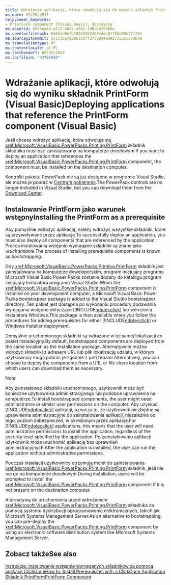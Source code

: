 ```yaml
---
title: Wdrażanie aplikacji, które odwołują się do wyniku składnik PrintForm (Visual Basic)
ms.date: 07/20/2015
helpviewer_keywords:
- PrintForm component [Visual Basic], deploying
ms.assetid: b595ea44-a712-4625-a761-190c64f59bbe
ms.openlocfilehash: 6384ad6e3bf0520362267eddc8f7bbb05b37f283
ms.sourcegitcommit: 3c1c3ba79895335ff3737934e39372555ca7d6d0
ms.translationtype: MT
ms.contentlocale: pl-PL
ms.lasthandoff: 09/05/2018
ms.locfileid: "43787650"
---
```

# <a name="deploying-applications-that-reference-the-printform-component-visual-basic"></a><span data-ttu-id="be917-102">Wdrażanie aplikacji, które odwołują się do wyniku składnik PrintForm (Visual Basic)</span><span class="sxs-lookup"><span data-stu-id="be917-102">Deploying applications that reference the PrintForm component (Visual Basic)</span></span>
<span data-ttu-id="be917-103">Jeśli chcesz wdrożyć aplikację, która odwołuje się <xref:Microsoft.VisualBasic.PowerPacks.Printing.PrintForm> składnik składnika musi być zainstalowany na komputerze docelowym.</span><span class="sxs-lookup"><span data-stu-id="be917-103">If you want to deploy an application that references the <xref:Microsoft.VisualBasic.PowerPacks.Printing.PrintForm> component, the component must be installed on the destination computer.</span></span>  
  
 <span data-ttu-id="be917-104">Kontrolki pakietu PowerPack nie są już dostępne w programie Visual Studio, ale można je pobrać w [Centrum pobierania](https://www.microsoft.com/en-us/download/details.aspx?id=25169).</span><span class="sxs-lookup"><span data-stu-id="be917-104">The PowerPack controls are no longer included in Visual Studio, but you can download them from the [Download Center](https://www.microsoft.com/en-us/download/details.aspx?id=25169).</span></span>  
  
## <a name="installing-the-printform-as-a-prerequisite"></a><span data-ttu-id="be917-105">Instalowanie PrintForm jako warunek wstępny</span><span class="sxs-lookup"><span data-stu-id="be917-105">Installing the PrintForm as a prerequisite</span></span>  
 <span data-ttu-id="be917-106">Aby pomyślnie wdrożyć aplikację, należy wdrożyć wszystkie składniki, które są przywoływane przez aplikację.</span><span class="sxs-lookup"><span data-stu-id="be917-106">To successfully deploy an application, you must also deploy all components that are referenced by the application.</span></span> <span data-ttu-id="be917-107">Proces instalowania wstępnie wymagane składniki są znane jako *uruchamianie*.</span><span class="sxs-lookup"><span data-stu-id="be917-107">The process of installing prerequisite components is known as *bootstrapping*.</span></span>  
  
 <span data-ttu-id="be917-108">Gdy <xref:Microsoft.VisualBasic.PowerPacks.Printing.PrintForm> składnik jest zainstalowany na komputerze deweloperskim, program inicjujący programu Microsoft Visual Basic Power Packs zostanie dodany do katalogu program inicjujący Instalatora programu Visual Studio.</span><span class="sxs-lookup"><span data-stu-id="be917-108">When the <xref:Microsoft.VisualBasic.PowerPacks.Printing.PrintForm> component is installed on your development computer, a Microsoft Visual Basic Power Packs bootstrapper package is added to the Visual Studio bootstrapper directory.</span></span> <span data-ttu-id="be917-109">Ten pakiet jest dostępna po wykonaniu procedury dodawania wymagania wstępne dotyczące [!INCLUDE[ndptecclick](~/includes/ndptecclick-md.md)] lub wdrożenia Instalatora Windows.</span><span class="sxs-lookup"><span data-stu-id="be917-109">This package is then available when you follow the procedures for adding prerequisites for either [!INCLUDE[ndptecclick](~/includes/ndptecclick-md.md)] or Windows Installer deployment.</span></span>  
  
 <span data-ttu-id="be917-110">Domyślnie uruchomionego składniki są wdrażane w tej samej lokalizacji co pakiet instalacyjny.</span><span class="sxs-lookup"><span data-stu-id="be917-110">By default, bootstrapped components are deployed from the same location as the installation package.</span></span> <span data-ttu-id="be917-111">Alternatywnie można wdrożyć składniki z adresem URL lub plik lokalizację udziału, w którym użytkownicy mogą pobrać je zgodnie z potrzebami.</span><span class="sxs-lookup"><span data-stu-id="be917-111">Alternatively, you can choose to deploy the components from a URL or file share location from which users can download them as necessary.</span></span>  
  
> [!NOTE]
>  <span data-ttu-id="be917-112">Aby zainstalować składniki uruchomionego, użytkownik może być konieczne użytkownika administracyjnego lub podobne uprawnienia na komputerze.</span><span class="sxs-lookup"><span data-stu-id="be917-112">To install bootstrapped components, the user might need administrative or similar user permissions on the computer.</span></span> <span data-ttu-id="be917-113">Aby uzyskać [!INCLUDE[ndptecclick](~/includes/ndptecclick-md.md)] aplikacji, oznacza to, że użytkownik niezbędne są uprawnienia administracyjne do zainstalowania aplikacji, niezależnie od tego, poziom zabezpieczeń, w określonym przez aplikację.</span><span class="sxs-lookup"><span data-stu-id="be917-113">For [!INCLUDE[ndptecclick](~/includes/ndptecclick-md.md)] applications, this means that the user will need administrative permissions to install the application, regardless of the security level specified by the application.</span></span> <span data-ttu-id="be917-114">Po zainstalowaniu aplikacji użytkownik może uruchomić aplikację bez uprawnień administracyjnych.</span><span class="sxs-lookup"><span data-stu-id="be917-114">After the application is installed, the user can run the application without administrative permissions.</span></span>  
  
 <span data-ttu-id="be917-115">Podczas instalacji użytkownicy otrzymują monit do zainstalowania <xref:Microsoft.VisualBasic.PowerPacks.Printing.PrintForm> składnik, jeśli nie ma go na komputerze docelowym.</span><span class="sxs-lookup"><span data-stu-id="be917-115">During installation, users will be prompted to install the <xref:Microsoft.VisualBasic.PowerPacks.Printing.PrintForm> component if it is not present on the destination computer.</span></span>  
  
 <span data-ttu-id="be917-116">Alternatywą do uruchomienia przed wdrożeniem <xref:Microsoft.VisualBasic.PowerPacks.Printing.PrintForm> składnika za pomocą systemu dystrybucji oprogramowania elektronicznych, takich jak Microsoft Systems Management Server.</span><span class="sxs-lookup"><span data-stu-id="be917-116">As an alternative to bootstrapping, you can pre-deploy the <xref:Microsoft.VisualBasic.PowerPacks.Printing.PrintForm> component by using an electronic software distribution system like Microsoft Systems Management Server.</span></span>  
  
## <a name="see-also"></a><span data-ttu-id="be917-117">Zobacz także</span><span class="sxs-lookup"><span data-stu-id="be917-117">See also</span></span>  
 [<span data-ttu-id="be917-118">Instrukcje: instalowanie wstępnie wymaganych składników za pomocą aplikacji ClickOnce</span><span class="sxs-lookup"><span data-stu-id="be917-118">How to: Install Prerequisites with a ClickOnce Application</span></span>](/visualstudio/deployment/how-to-install-prerequisites-with-a-clickonce-application)  
 [<span data-ttu-id="be917-119">Składnik PrintForm</span><span class="sxs-lookup"><span data-stu-id="be917-119">PrintForm Component</span></span>](../../../visual-basic/developing-apps/printing/printform-component.md)
